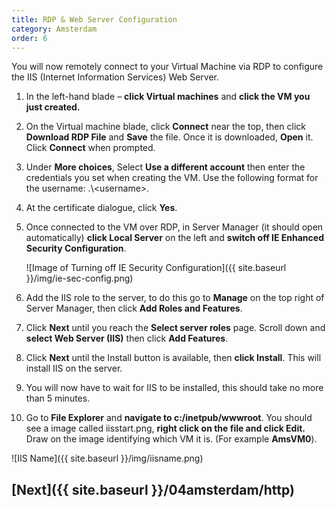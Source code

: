 ```yaml
---
title: RDP & Web Server Configuration
category: Amsterdam
order: 6
---
```


You will now remotely connect to your Virtual Machine via RDP to configure the IIS (Internet Information Services) Web Server.

1. In the left-hand blade – **click Virtual machines** and **click the VM you just created.**

1. On the Virtual machine blade, click **Connect** near the top, then click **Download RDP File** and **Save** the file. Once it is downloaded, **Open** it. Click **Connect** when prompted.

1. Under **More choices**, Select **Use a different account** then enter the credentials you set when creating the VM. Use the following format for the username: .\\<username\>.

1. At the certificate dialogue, click **Yes**.

1. Once connected to the VM over RDP, in Server Manager (it should open automatically) **click Local Server** on the left and **switch off IE Enhanced Security Configuration**.

    ![Image of Turning off IE Security Configuration]({{ site.baseurl }}/img/ie-sec-config.png)

1. Add the IIS role to the server, to do this go to **Manage** on the top right of Server Manager, then click **Add Roles and Features**.

1. Click **Next** until you reach the **Select server roles** page. Scroll down and **select Web Server (IIS)** then click **Add Features**.

1. Click **Next** until the Install button is available, then **click Install**. This will install IIS on the server.

1. You will now have to wait for IIS to be installed, this should take no more than 5 minutes.

1. Go to **File Explorer** and **navigate to c:/inetpub/wwwroot**. You should see a image called iisstart.png, **right click on the file and click Edit.** Draw on the image identifying which VM it is. (For example **AmsVM0**).

![IIS Name]({{ site.baseurl }}/img/iisname.png)

## [Next]({{ site.baseurl }}/04amsterdam/http)